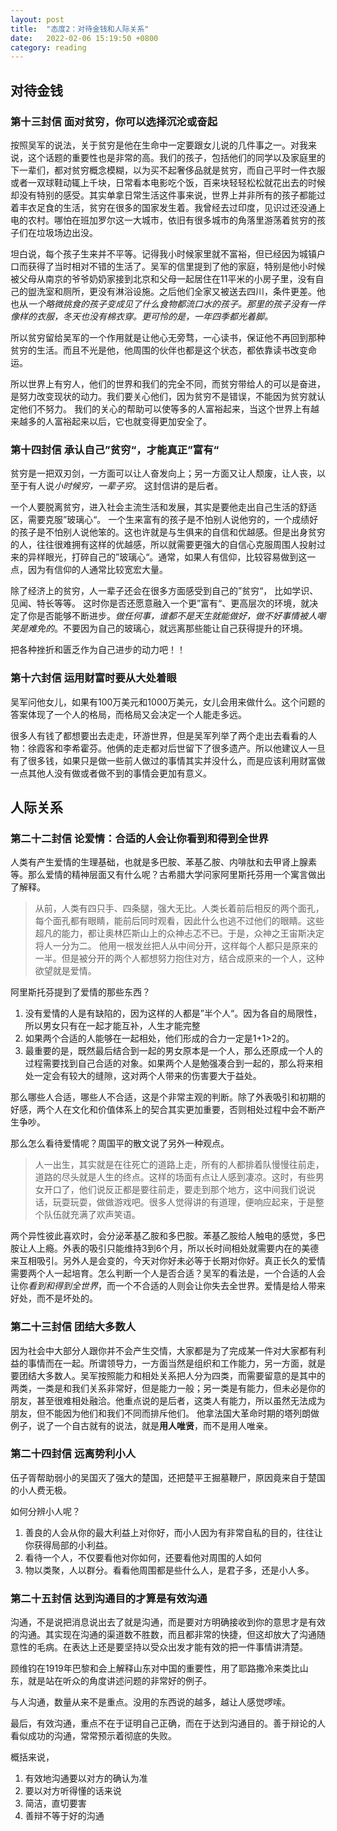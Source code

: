 ```yaml
---
layout: post
title:  "态度2：对待金钱和人际关系"
date:   2022-02-06 15:19:50 +0800
category: reading
---
```


## 对待金钱

### 第十三封信 面对贫穷，你可以选择沉沦或奋起

按照吴军的说法，关于贫穷是他在生命中一定要跟女儿说的几件事之一。对我来说，这个话题的重要性也是非常的高。我们的孩子，包括他们的同学以及家庭里的下一辈们，都对贫穷概念模糊，以为买不起奢侈品就是贫穷，而自己平时一件衣服或者一双球鞋动辄上千块，日常看本电影吃个饭，百来块轻轻松松就花出去的时候却没有特别的感受。其实单拿日常生活这件事来说，世界上并非所有的孩子都能过着丰衣足食的生活，贫穷在很多的国家发生着。我曾经去过印度，见识过还没通上电的农村。哪怕在班加罗尔这一大城市，依旧有很多城市的角落里游荡着贫穷的孩子们在垃圾场边出没。

坦白说，每个孩子生来并不平等。记得我小时候家里就不富裕，但已经因为城镇户口而获得了当时相对不错的生活了。吴军的信里提到了他的家庭，特别是他小时候被父母从南京的爷爷奶奶家接到北京和父母一起居住在11平米的小房子里，没有自己的盥洗室和厕所，更没有淋浴设施。之后他们全家又被送去四川，条件更差。他也从*一个略微挑食的孩子变成见了什么食物都流口水的孩子。那里的孩子没有一件像样的衣服，冬天也没有棉衣穿。更可怜的是，一年四季都光着脚。*

所以贫穷留给吴军的一个作用就是让他心无旁骛，一心读书，保证他不再回到那种贫穷的生活。而且不光是他，他周围的伙伴也都是这个状态，都依靠读书改变命运。

所以世界上有穷人，他们的世界和我们的完全不同，而贫穷带给人的可以是奋进，是努力改变现状的动力。我们要关心他们，因为贫穷不是错误，不能因为贫穷就认定他们不努力。 我们的关心的帮助可以使等多的人富裕起来，当这个世界上有越来越多的人富裕起来以后，它也就变得更加安全了。

### 第十四封信 承认自己”贫穷“，才能真正”富有“

贫穷是一把双刃剑，一方面可以让人奋发向上；另一方面又让人颓废，让人丧，以至于有人说*小时候穷，一辈子穷*。 这封信讲的是后者。

一个人要脱离贫穷，进入社会主流生活和发展，其实是要他走出自己生活的舒适区，需要克服”玻璃心“。 一个生来富有的孩子是不怕别人说他穷的，一个成绩好的孩子是不怕别人说他笨的。这也许就是与生俱来的自信和优越感。但是出身贫穷的人，往往很难拥有这样的优越感，所以就需要更强大的自信心克服周围人投射过来的异样眼光，打碎自己的”玻璃心“。通常，如果人有信仰，比较容易做到这一点，因为有信仰的人通常比较宽宏大量。

除了经济上的贫穷，人一辈子还会在很多方面感受到自己的”贫穷“， 比如学识、见闻、特长等等。 这时你是否还愿意融入一个更”富有“、更高层次的环境，就决定了你是否能够不断进步。*做任何事，谁都不是天生就能做好，做不好事情被人嘲笑是难免的*。不要因为自己的玻璃心，就远离那些能让自己获得提升的环境。

把各种挫折和匮乏作为自己进步的动力吧！！

### 第十六封信 运用财富时要从大处着眼

吴军问他女儿，如果有100万美元和1000万美元，女儿会用来做什么。这个问题的答案体现了一个人的格局，而格局又会决定一个人能走多远。

很多人有钱了都想要出去走走，环游世界，但是吴军列举了两个走出去看看的人物：徐霞客和李希霍芬。他俩的走走都对后世留下了很多遗产。所以他建议人一旦有了很多钱，如果只是做一些前人做过的事情其实并没什么，而是应该利用财富做一点其他人没有做或者做不到的事情会更加有意义。

## 人际关系

### 第二十二封信 论爱情：合适的人会让你看到和得到全世界

人类有产生爱情的生理基础，也就是多巴胺、苯基乙胺、内啡肽和去甲肾上腺素等。那么爱情的精神层面又有什么呢？古希腊大学问家阿里斯托芬用一个寓言做出了解释。

>从前，人类有四只手、四条腿，强大无比。人类长着前后相反的两个面孔，每个面孔都有眼睛，能前后同时观看，因此什么也逃不过他们的眼睛。这些超凡的能力，都让奥林匹斯山上的众神忐忑不已。于是，众神之王宙斯决定将人一分为二。 他用一根发丝把人从中间分开，这样每个人都只是原来的一半。但是被分开的两个人都想努力抱住对方，结合成原来的一个人，这种欲望就是爱情。

阿里斯托芬提到了爱情的那些东西？

1. 没有爱情的人是有缺陷的，因为这样的人都是”半个人“。因为各自的局限性，所以男女只有在一起才能互补，人生才能完整
2. 如果两个合适的人能够在一起相处，他们形成的合力一定是1+1>2的。
3. 最重要的是，既然最后结合到一起的男女原本是一个人，那么还原成一个人的过程需要找到自己合适的对象。如果两个人是勉强凑合到一起的，那么将来相处一定会有较大的缝隙，这对两个人带来的伤害要大于益处。

那么哪些人合适，哪些人不合适，这是个非常主观的判断。除了外表吸引和初期的好感，两个人在文化和价值体系上的契合其实更加重要，否则相处过程中会不断产生争吵。

那么怎么看待爱情呢？周国平的散文说了另外一种观点。

> 人一出生，其实就是在往死亡的道路上走，所有的人都排着队慢慢往前走，道路的尽头就是人生的终点。这样的场面有点让人感到凄凉。这时，有些男女开口了，他们说反正都是要往前走，要走到那个地方，这中间我们说说话，玩耍玩耍，做做游戏吧。很多人觉得讲的有道理，便响应起来，于是整个队伍就充满了欢声笑语。  

两个异性彼此喜欢时，会分泌苯基乙胺和多巴胺。苯基乙胺给人触电的感觉，多巴胺让人上瘾。外表的吸引只能维持3到6个月，所以长时间相处就需要内在的美德来互相吸引。另外人是会变的，今天对你好未必等于长期对你好。真正长久的爱情需要两个人一起培育。怎么判断一个人是否合适？吴军的看法是，一个合适的人会让你*看到和得到全世界*，而一个不合适的人则会让你失去全世界。爱情是给人带来好处，而不是坏处的。

### 第二十三封信 团结大多数人

因为社会中大部分人跟你并不会产生交情，大家都是为了完成某一件对大家都有利益的事情而在一起。所谓领导力，一方面当然是组织和工作能力，另一方面，就是要团结大多数人。吴军按照能力和相处关系把人分为四类，而需要留意的是其中的两类，一类是和我们关系非常好，但是能力一般；另一类是有能力，但未必是你的朋友，甚至很难相处融洽。他重点说的是后者，这类人有能力，所以虽然无法成为朋友，但不能因为他们和我们不同而排斥他们。 他拿法国大革命时期的塔列朗做例子，说了一个自古就有的说法，就是**用人唯贤**，而不是用人唯亲。

### 第二十四封信 远离势利小人

伍子胥帮助弱小的吴国灭了强大的楚国，还把楚平王掘墓鞭尸，原因竟来自于楚国的小人费无极。

如何分辨小人呢？

1. 善良的人会从你的最大利益上对你好，而小人因为有非常自私的目的，往往让你获得局部的小利益。
2. 看待一个人，不仅要看他对你如何，还要看他对周围的人如何
3. 物以类聚，人以群分。看看他周围都是些什么人，是君子多，还是小人多。

### 第二十五封信 达到沟通目的才算是有效沟通

沟通，不是说把消息说出去了就是沟通，而是要对方明确接收到你的意思才是有效的沟通。其实现在沟通的渠道数不胜数，而且都非常的快捷，但这却放大了沟通随意性的毛病。在表达上还是要坚持以受众出发才能有效的把一件事情讲清楚。

顾维钧在1919年巴黎和会上解释山东对中国的重要性，用了耶路撒冷来类比山东，就是站在听众的角度讲述问题的非常好的例子。

与人沟通，数量从来不是重点。没用的东西说的越多，越让人感觉啰嗦。

最后，有效沟通，重点不在于证明自己正确，而在于达到沟通目的。善于辩论的人看似成功的沟通，常常预示着彻底的失败。

概括来说，

1. 有效地沟通要以对方的确认为准
2. 要以对方听得懂的话来说
3. 简洁，直切要害
4. 善辩不等于好的沟通
